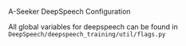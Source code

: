 A-Seeker DeepSpeech Configuration

All global variables for deepspeech can be found in `DeepSpeech/deepspeech_training/util/flags.py`